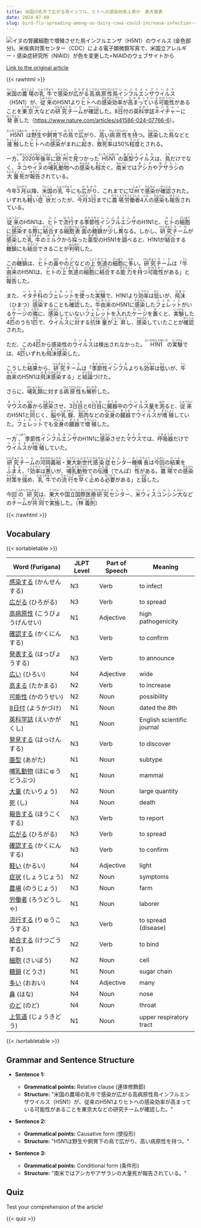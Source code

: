 ```yaml
---
title: 米国の乳牛で広がる鳥インフル、ヒトへの感染効率上昇か　東大発表
date: 2024-07-09
slug: bird-flu-spreading-among-us-dairy-cows-could-increase-infection-rate-in-humans-university-of-tokyo-announces
---
```


![イヌの腎臓細胞で増殖させた鳥インフルエンザ（H5N1）のウイルス (金色部分)。米疾病対策センター（CDC）による電子顕微鏡写真で、米国立アレルギー・感染症研究所（NIAID）が色を変更した=NIAIDのウェブサイトから](https://www.asahicom.jp/imgopt/img/6bbdaec28f/comm_L/AS20240708003738.jpg "イヌの腎臓細胞で増殖させた鳥インフルエンザ（H5N1）のウイルス (金色部分)。米疾病対策センター（CDC）による電子顕微鏡写真で、米国立アレルギー・感染症研究所（NIAID）が色を変更した=NIAIDのウェブサイトから")

[Link to the original article](https://asahi.com/articles/ASS783QMXS78UTFL01BM.html?iref=pc_apital_top__n)

{{< rawhtml >}}
<p><ruby>米国<rt>べいこく</rt></ruby>の<ruby>農場<rt>のうじょう</rt></ruby>の<ruby>乳牛<rt>にゅうぎゅう</rt></ruby>で<ruby>感染<rt>かんせん</rt></ruby>が<ruby>広がる<rt>ひろがる</rt></ruby><ruby>高病原性<rt>こうびょうげんせい</rt></ruby><ruby>鳥<rt>とり</rt></ruby><ruby>インフルエンザ<rt>いんふるえんざ</rt></ruby><ruby>ウイルス<rt>ういるす</rt></ruby>（H5N1）が、<ruby>従来<rt>じゅうらい</rt></ruby>のH5N1より<ruby>ヒト<rt>ひと</rt></ruby>への<ruby>感染<rt>かんせん</rt></ruby><ruby>効率<rt>こうりつ</rt></ruby>が<ruby>高まっている<rt>たかまっている</rt></ruby><ruby>可能性<rt>かのうせい</rt></ruby>があることを<ruby>東京大<rt>とうきょうだい</rt></ruby>などの<ruby>研究<rt>けんきゅう</rt></ruby><ruby>チーム<rt>ちーむ</rt></ruby>が<ruby>確認<rt>かくにん</rt></ruby>した。8<ruby>日<rt>にち</rt></ruby>付<ruby>の<rt></rt></ruby>英<ruby>科学<rt>かがく</rt></ruby>誌<ruby>ネイチャー<rt>ねいちゃー</rt></ruby>に<ruby>発表<rt>はっぴょう</rt></ruby>した（<a href="https://www.nature.com/articles/s41586-024-07766-6">https://www.nature.com/articles/s41586-024-07766-6</a>）。</p>

<p><ruby>H5N1<rt>えいちごえぬいち</rt></ruby>は<ruby>野生<rt>やせい</rt></ruby>や<ruby>飼育<rt>しいく</rt></ruby>下<ruby>の<rt>の</rt></ruby><ruby>鳥<rt>とり</rt></ruby>で<ruby>広<rt>ひろ</rt></ruby>がり、<ruby>高<rt>たか</rt></ruby>い<ruby>病原性<rt>びょうげんせい</rt></ruby>を<ruby>持<rt>も</rt></ruby>つ。<ruby>感染<rt>かんせん</rt></ruby>した<ruby>鳥<rt>とり</rt></ruby>などと<ruby>接触<rt>せっしょく</rt></ruby>した<ruby>ヒト<rt>ひと</rt></ruby>への<ruby>感染<rt>かんせん</rt></ruby>がまれに<ruby>起<rt>お</rt></ruby>き、<ruby>致死率<rt>ちしりつ</rt></ruby>は50%<ruby>程度<rt>ていど</rt></ruby>とされる。</p>

<p>一方<ruby>、2020<rt>にせんにじゅう</rt>年<rt>ねん</rt>後半<rt>こうはん</rt>に<ruby>欧州<rt>おうしゅう</rt>で<ruby>見<rt>み</rt>つかった<ruby>H5N1<rt>えいちごえぬいち</rt>の<ruby>亜型<rt>あがた</rt><ruby>ウイルス<rt>ういるす</rt>は、<ruby>鳥<rt>とり</rt>だけでなく、<ruby>ネコ<rt>ねこ</rt>や<ruby>イヌ<rt>いぬ</rt>の<ruby>哺乳<rt>ほにゅう</rt><ruby>動物<rt>どうぶつ</rt>への<ruby>感染<rt>かんせん</rt>も<ruby>相次<rt>あいつ</rt>ぐ。<ruby>南米<rt>なんべい</rt>では<ruby>アシカ<rt>あしか</rt>や<ruby>アザラシ<rt>あざらし</rt>の<ruby>大量<rt>たいりょう</rt><ruby>死<rt>し</rt>が<ruby>報告<rt>ほうこく</rt>されている。</p>

<p>今年<ruby>3月<rt>さんがつ</rt></ruby>以降、<ruby>米国<rt>べいこく</rt></ruby>の<ruby>乳牛<rt>にゅうぎゅう</rt></ruby>にも<ruby>広がり<rt>ひろがり</rt></ruby>、これまでに12<ruby>州<rt>しゅう</rt></ruby>で<ruby>感染<rt>かんせん</rt></ruby>が<ruby>確認<rt>かくにん</rt></ruby>された。いずれも<ruby>軽<rt>かる</rt></ruby>い<ruby>症状<rt>しょうじょう</rt></ruby>だったが、<ruby>今月<rt>こんげつ</rt></ruby>3<ruby>日<rt>にち</rt></ruby>までに<ruby>農場<rt>のうじょう</rt></ruby><ruby>労働者<rt>ろうどうしゃ</rt></ruby>4<ruby>人<rt>にん</rt></ruby>の<ruby>感染<rt>かんせん</rt></ruby>も<ruby>報告<rt>ほうこく</rt></ruby>されている。</p>

<p><ruby>従来<rt>じゅうらい</rt></ruby>のH5N1は、<ruby>ヒト<rt>ひと</rt></ruby>で<ruby>流行<rt>はやり</rt></ruby>する<ruby>季節性<rt>きせつせい</rt></ruby><ruby>インフルエンザ<rt>いんふるえんざ</rt></ruby>のH1N1と、<ruby>ヒト<rt>ひと</rt></ruby>の<ruby>細胞<rt>さいぼう</rt></ruby>に<ruby>感染<rt>かんせん</rt></ruby>する<ruby>際<rt>さい</rt></ruby>に<ruby>結合<rt>けつごう</rt></ruby>する<ruby>細胞<rt>さいぼう</rt></ruby><ruby>表面<rt>ひょうめん</rt></ruby>の<ruby>糖鎖<rt>とうさ</rt></ruby>が<ruby>少<rt>すこ</rt></ruby>し<ruby>異<rt>こと</rt></ruby>なる。しかし、<ruby>研究<rt>けんきゅう</rt></ruby><ruby>チーム<rt>ちーむ</rt></ruby>が<ruby>感染<rt>かんせん</rt></ruby>した<ruby>乳牛<rt>にゅうぎゅう</rt></ruby>の<ruby>ミルク<rt>みるく</rt></ruby>から<ruby>採<rt>と</rt></ruby>った<ruby>亜型<rt>あがた</rt></ruby>のH5N1を<ruby>調<rt>しら</rt></ruby>べると、H1N1が<ruby>結合<rt>けつごう</rt></ruby>する<ruby>糖鎖<rt>とうさ</rt></ruby>にも<ruby>結合<rt>けつごう</rt></ruby>できることが<ruby>判明<rt>はんめい</rt></ruby>した。</p>

<p>この<ruby>糖鎖<rt>とうさ</rt></ruby>は、<ruby>ヒト<rt>ひと</rt></ruby>の<ruby>鼻<rt>はな</rt></ruby>や<ruby>のど<rt>のど</rt></ruby>などの<ruby>上<rt>じょう</rt></ruby><ruby>気道<rt>きどう</rt></ruby>の<ruby>細胞<rt>さいぼう</rt></ruby>に<ruby>多<rt>おお</rt></ruby>い。<ruby>研究<rt>けんきゅう</rt></ruby><ruby>チーム<rt>ちーむ</rt></ruby>は「<ruby>牛<rt>うし</rt></ruby><ruby>由来<rt>ゆらい</rt></ruby>のH5N1は、<ruby>ヒト<rt>ひと</rt></ruby>の<ruby>上<rt>じょう</rt></ruby><ruby>気道<rt>きどう</rt></ruby>の<ruby>細胞<rt>さいぼう</rt></ruby>に<ruby>結合<rt>けつごう</rt></ruby>する<ruby>能力<rt>のうりょく</rt></ruby>を<ruby>持<rt>も</rt></ruby>つ<ruby>可能性<rt>かのうせい</rt></ruby>がある」と<ruby>報告<rt>ほうこく</rt></ruby>した。</p>

<p>また、<ruby>イタチ<rt>いたち</rt></ruby><ruby>科<rt>か</rt></ruby>の<ruby>フェレット<rt>ふぇれっと</rt></ruby>を<ruby>使<rt>つか</rt></ruby>った<ruby>実験<rt>じっけん</rt></ruby>で、H1N1より<ruby>効率<rt>こうりつ</rt></ruby>は<ruby>低<rt>ひく</rt></ruby>いが、<ruby>飛沫<rt>ひまつ</rt></ruby>（ひまつ）<ruby>感染<rt>かんせん</rt></ruby>することも<ruby>確認<rt>かくにん</rt></ruby>した。<ruby>牛<rt>うし</rt></ruby><ruby>由来<rt>ゆらい</rt></ruby>のH5N1に<ruby>感染<rt>かんせん</rt></ruby>した<ruby>フェレット<rt>ふぇれっと</rt></ruby>がいる<ruby>ケージ<rt>けいじ</rt></ruby>の<ruby>隣<rt>となり</rt></ruby>に、<ruby>感染<rt>かんせん</rt></ruby>していない<ruby>フェレット<rt>ふぇれっと</rt></ruby>を<ruby>入<rt>い</rt></ruby>れた<ruby>ケージ<rt>けいじ</rt></ruby>を<ruby>置<rt>お</rt></ruby>くと、<ruby>実験<rt>じっけん</rt></ruby>した4<ruby>匹<rt>ひき</rt></ruby>のうち1<ruby>匹<rt>ぴき</rt></ruby>で、<ruby>ウイルス<rt>ういるす</rt></ruby>に<ruby>対<rt>たい</rt></ruby>する<ruby>抗体<rt>こうたい</rt></ruby><ruby>量<rt>りょう</rt></ruby>が<ruby>上昇<rt>じょうしょう</rt></ruby>し、<ruby>感染<rt>かんせん</rt></ruby>していたことが<ruby>確認<rt>かくにん</rt></ruby>された。</p>

<p>ただ、この4<ruby>匹<rt>ひき</rt></ruby>から感染性の<ruby>ウイルス<rt>ういるす</rt></ruby>は検出されなかった。<ruby>H1N1<rt>えいちわんえぬいち</rt></ruby>の<ruby>実験<rt>じっけん</rt></ruby>では、4<ruby>匹<rt>ひき</rt></ruby>いずれも<ruby>飛沫<rt>ひまつ</rt></ruby><ruby>感染<rt>かんせん</rt></ruby>した。</p>

<p>こうした<ruby>結果<rt>けっか</rt></ruby>から、<ruby>研究<rt>けんきゅう</rt></ruby><ruby>チーム<rt>ちーむ</rt></ruby>は「<ruby>季節性<rt>きせつせい</rt></ruby><ruby>インフル<rt>いんふる</rt></ruby>よりも<ruby>効率<rt>こうりつ</rt></ruby>は<ruby>低<rt>ひく</rt></ruby>いが、<ruby>牛<rt>うし</rt></ruby><ruby>由来<rt>ゆらい</rt></ruby>のH5N1は<ruby>飛沫<rt>ひまつ</rt></ruby><ruby>感染<rt>かんせん</rt></ruby>する」と<ruby>結論<rt>けつろん</rt></ruby>づけた。</p>

<p>さらに、<ruby>哺乳類<rt>ほにゅうるい</rt></ruby>に対する<ruby>病原性<rt>びょうげんせい</rt></ruby>も<ruby>解析<rt>かいせき</rt></ruby>した。</p>

<p><ruby>マウス<rt>まうす</rt></ruby>の<ruby>鼻<rt>はな</rt></ruby>から<ruby>感染<rt>かんせん</rt></ruby>させ、3<ruby>日目<rt>にちめ</rt></ruby>と6<ruby>日目<rt>にちめ</rt></ruby>に<ruby>臓器<rt>ぞうき</rt></ruby>中の<ruby>ウイルス<rt>ういるす</rt></ruby>量を<ruby>測<rt>はか</rt></ruby>ると、<ruby>従来<rt>じゅうらい</rt></ruby>のH5N1と<ruby>同<rt>おな</rt></ruby>じく、<ruby>脳<rt>のう</rt></ruby>や<ruby>乳腺<rt>にゅうせん</rt></ruby>、<ruby>筋肉<rt>きんにく</rt></ruby>などの<ruby>全身<rt>ぜんしん</rt></ruby>の<ruby>臓器<rt>ぞうき</rt></ruby>で<ruby>ウイルス<rt>ういるす</rt></ruby>が<ruby>増殖<rt>ぞうしょく</rt></ruby>していた。<ruby>フェレット<rt>ふぇれっと</rt></ruby>でも<ruby>全身<rt>ぜんしん</rt></ruby>の<ruby>臓器<rt>ぞうき</rt></ruby>で<ruby>増殖<rt>ぞうしょく</rt></ruby>した。</p>

<p>一方<ruby>、<rt>いっぽう</rt></ruby>季節性<ruby>インフルエンザ<rt>いんふるえんざ</rt></ruby>のH1N1に<ruby>感染<rt>かんせん</rt></ruby>させた<ruby>マウス<rt>まうす</rt></ruby>では、<ruby>呼吸器<rt>こきゅうき</rt></ruby>だけで<ruby>ウイルス<rt>ういるす</rt></ruby>が<ruby>増殖<rt>ぞうしょく</rt></ruby>していた。</p>

<p><ruby>研究<rt>けんきゅう</rt></ruby><ruby>チーム<rt>ちーむ</rt></ruby>の<ruby>河岡<rt>かわおか</rt><ruby>義裕<rt>よしひろ</rt>・<ruby>東大<rt>とうだい</rt><ruby>新世代<rt>しんせだい</rt><ruby>感染症<rt>かんせんしょう</rt><ruby>センター<rt>せんたー</rt><ruby>機構<rt>きこう</rt><ruby>長<rt>ちょう</rt>は<ruby>今回<rt>こんかい</rt>の<ruby>結果<rt>けっか</rt>を<ruby>ふまえ<rt>ふまえ</rt>、「<ruby>効率<rt>こうりつ</rt>は<ruby>悪<rt>わる</rt>いが、<ruby>哺乳動物<rt>ほにゅうどうぶつ</rt>での<ruby>伝播<rt>でんぱ</rt>（でんぱ）<ruby>性<rt>せい</rt>が<ruby>ある。<ruby>農場<rt>のうじょう</rt>での<ruby>感染<rt>かんせん</rt><ruby>対策<rt>たいさく</rt>を<ruby>強<rt>つよ</rt>め、<ruby>乳牛<rt>にゅうぎゅう</rt>での<ruby>流行<rt>りゅうこう</rt>を<ruby>早<rt>はや</rt>く<ruby>止<rt>と</rt>める<ruby>必要<rt>ひつよう</rt>が<ruby>ある」と<ruby>話<rt>はな</rt>した。</p>

<p>今回<ruby>の<rt>こんかい</rt></ruby><ruby>研究<rt>けんきゅう</rt></ruby>は、<ruby>東大<rt>とうだい</rt></ruby>や<ruby>国立<rt>こくりつ</rt></ruby><ruby>国際<rt>こくさい</rt></ruby><ruby>医療<rt>いりょう</rt></ruby><ruby>研究<rt>けんきゅう</rt></ruby><ruby>センター<rt>せんたー</rt></ruby>、<ruby>米<rt>べい</rt></ruby><ruby>ウィスコンシン<rt>うぃすこんしん</rt></ruby><ruby>大<rt>だい</rt></ruby>などの<ruby>チーム<rt>ちーむ</rt></ruby>が<ruby>共同<rt>きょうどう</rt></ruby>で<ruby>実施<rt>じっし</rt></ruby>した。（<ruby>林<rt>はやし</rt></ruby><ruby>義則<rt>よしのり</rt></ruby>）</p>
{{< /rawhtml >}}

## Vocabulary


{{< sortabletable >}}

| Word (Furigana) | JLPT Level | Part of Speech | Meaning |
|-----------------|------------|---------------|---------|
|[感染する](https://jisho.org/search/%E6%84%9F%E6%9F%93%E3%81%99%E3%82%8B) (かんせんする)| N3 | Verb | to infect |
|[広がる](https://jisho.org/search/%E5%BA%83%E3%81%8C%E3%82%8B) (ひろがる)| N3 | Verb | to spread |
|[高病原性](https://jisho.org/search/%E9%AB%98%E7%97%85%E5%8E%9F%E6%80%A7) (こうびょうげんせい)| N1 | Adjective | high pathogenicity |
|[確認する](https://jisho.org/search/%E7%A2%BA%E8%AA%8D%E3%81%99%E3%82%8B) (かくにんする)| N3 | Verb | to confirm |
|[発表する](https://jisho.org/search/%E7%99%BA%E8%A1%A8%E3%81%99%E3%82%8B) (はっぴょうする)| N3 | Verb | to announce |
|[広い](https://jisho.org/search/%E5%BA%83%E3%81%84) (ひろい)| N4 | Adjective | wide |
|[高まる](https://jisho.org/search/%E9%AB%98%E3%81%BE%E3%82%8B) (たかまる)| N2 | Verb | to increase |
|[可能性](https://jisho.org/search/%E5%8F%AF%E8%83%BD%E6%80%A7) (かのうせい)| N2 | Noun | possibility |
|[8日付](https://jisho.org/search/8%E6%97%A5%E4%BB%98) (ようかづけ)| N1 | Noun | dated the 8th |
|[英科学誌](https://jisho.org/search/%E8%8B%B1%E7%A7%91%E5%AD%A6%E8%AA%8C) (えいかがくし)| N1 | Noun | English scientific journal |
|[発見する](https://jisho.org/search/%E7%99%BA%E8%A6%8B%E3%81%99%E3%82%8B) (はっけんする)| N3 | Verb | to discover |
|[亜型](https://jisho.org/search/%E4%BA%9C%E5%9E%8B) (あがた)| N1 | Noun | subtype |
|[哺乳動物](https://jisho.org/search/%E5%93%BA%E4%B9%B3%E5%8B%95%E7%89%A9) (ほにゅうどうぶつ)| N1 | Noun | mammal |
|[大量](https://jisho.org/search/%E5%A4%A7%E9%87%8F) (たいりょう)| N2 | Noun | large quantity |
|[死](https://jisho.org/search/%E6%AD%BB) (し)| N4 | Noun | death |
|[報告する](https://jisho.org/search/%E5%A0%B1%E5%91%8A%E3%81%99%E3%82%8B) (ほうこくする)| N3 | Verb | to report |
|[広がる](https://jisho.org/search/%E5%BA%83%E3%81%8C%E3%82%8B) (ひろがる)| N3 | Verb | to spread |
|[確認する](https://jisho.org/search/%E7%A2%BA%E8%AA%8D%E3%81%99%E3%82%8B) (かくにんする)| N3 | Verb | to confirm |
|[軽い](https://jisho.org/search/%E8%BB%BD%E3%81%84) (かるい)| N4 | Adjective | light |
|[症状](https://jisho.org/search/%E7%97%87%E7%8A%B6) (しょうじょう)| N2 | Noun | symptoms |
|[農場](https://jisho.org/search/%E8%BE%B2%E5%A0%B4) (のうじょう)| N3 | Noun | farm |
|[労働者](https://jisho.org/search/%E5%8A%B4%E5%83%8D%E8%80%85) (ろうどうしゃ)| N1 | Noun | laborer |
|[流行する](https://jisho.org/search/%E6%B5%81%E8%A1%8C%E3%81%99%E3%82%8B) (りゅうこうする)| N3 | Verb | to spread (disease) |
|[結合する](https://jisho.org/search/%E7%B5%90%E5%90%88%E3%81%99%E3%82%8B) (けつごうする)| N2 | Verb | to bind |
|[細胞](https://jisho.org/search/%E7%B4%B0%E8%83%9E) (さいぼう)| N2 | Noun | cell |
|[糖鎖](https://jisho.org/search/%E7%B3%96%E9%8E%96) (とうさ)| N1 | Noun | sugar chain |
|[多い](https://jisho.org/search/%E5%A4%9A%E3%81%84) (おおい)| N4 | Adjective | many |
|[鼻](https://jisho.org/search/%E9%BC%BB) (はな)| N4 | Noun | nose |
|[のど](https://jisho.org/search/%E3%81%AE%E3%81%A9) (のど)| N4 | Noun | throat |
|[上気道](https://jisho.org/search/%E4%B8%8A%E6%B0%97%E9%81%93) (じょうきどう)| N1 | Noun | upper respiratory tract |

{{< /sortabletable >}}


## Grammar and Sentence Structure

- **Sentence 1:**
    - **Grammatical points:** Relative clause (連体修飾節)
    - **Structure:** "米国の農場の乳牛で感染が広がる高病原性鳥インフルエンザウイルス（H5N1）が、従来のH5N1よりヒトへの感染効率が高まっている可能性があることを東京大などの研究チームが確認した。"
  
- **Sentence 2:**
    - **Grammatical points:** Causative form (使役形)
    - **Structure:** "H5N1は野生や飼育下の鳥で広がり、高い病原性を持つ。"
  
- **Sentence 3:**
    - **Grammatical points:** Conditional form (条件形)
    - **Structure:** "南米ではアシカやアザラシの大量死が報告されている。"

## Quiz

Test your comprehension of the article!

{{< quiz >}}